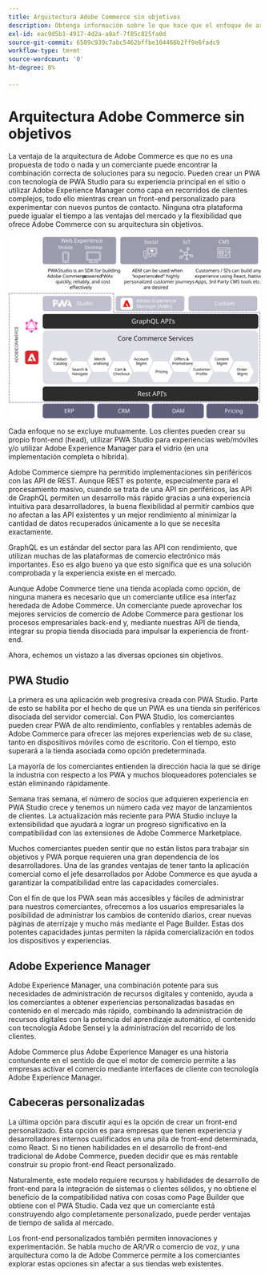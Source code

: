 ```yaml
---
title: Arquitectura Adobe Commerce sin objetivos
description: Obtenga información sobre lo que hace que el enfoque de arquitectura sin encabezado de Adobe Commerce sea único.
exl-id: eac9d5b1-4917-4d2a-a8af-7f85c825fa0d
source-git-commit: 6509c939c7abc5462bffbe104466b2ff9e6fadc9
workflow-type: tm+mt
source-wordcount: '0'
ht-degree: 0%

---
```


# Arquitectura Adobe Commerce sin objetivos

La ventaja de la arquitectura de Adobe Commerce es que no es una propuesta de todo o nada y un comerciante puede encontrar la combinación correcta de soluciones para su negocio. Pueden crear un PWA con tecnología de PWA Studio para su experiencia principal en el sitio o utilizar Adobe Experience Manager como capa en recorridos de clientes complejos, todo ello mientras crean un front-end personalizado para experimentar con nuevos puntos de contacto. Ninguna otra plataforma puede igualar el tiempo a las ventajas del mercado y la flexibilidad que ofrece Adobe Commerce con su arquitectura sin objetivos.

![Diagrama de una arquitectura de tienda Adobe Commerce sin periféricos](../../../assets/playbooks/headless-storefront-architecture.svg)

Cada enfoque no se excluye mutuamente. Los clientes pueden crear su propio front-end (head), utilizar PWA Studio para experiencias web/móviles y/o utilizar Adobe Experience Manager para el vidrio (en una implementación completa o híbrida).

Adobe Commerce siempre ha permitido implementaciones sin periféricos con las API de REST. Aunque REST es potente, especialmente para el procesamiento masivo, cuando se trata de una API sin periféricos, las API de GraphQL permiten un desarrollo más rápido gracias a una experiencia intuitiva para desarrolladores, la buena flexibilidad al permitir cambios que no afectan a las API existentes y un mejor rendimiento al minimizar la cantidad de datos recuperados únicamente a lo que se necesita exactamente.

GraphQL es un estándar del sector para las API con rendimiento, que utilizan muchas de las plataformas de comercio electrónico más importantes. Eso es algo bueno ya que esto significa que es una solución comprobada y la experiencia existe en el mercado.

Aunque Adobe Commerce tiene una tienda acoplada como opción, de ninguna manera es necesario que un comerciante utilice esa interfaz heredada de Adobe Commerce. Un comerciante puede aprovechar los mejores servicios de comercio de Adobe Commerce para gestionar los procesos empresariales back-end y, mediante nuestras API de tienda, integrar su propia tienda disociada para impulsar la experiencia de front-end.

Ahora, echemos un vistazo a las diversas opciones sin objetivos.

## PWA Studio

La primera es una aplicación web progresiva creada con PWA Studio. Parte de esto se habilita por el hecho de que un PWA es una tienda sin periféricos disociada del servidor comercial. Con PWA Studio, los comerciantes pueden crear PWA de alto rendimiento, confiables y rentables además de Adobe Commerce para ofrecer las mejores experiencias web de su clase, tanto en dispositivos móviles como de escritorio. Con el tiempo, esto superará a la tienda asociada como opción predeterminada.

La mayoría de los comerciantes entienden la dirección hacia la que se dirige la industria con respecto a los PWA y muchos bloqueadores potenciales se están eliminando rápidamente.

Semana tras semana, el número de socios que adquieren experiencia en PWA Studio crece y tenemos un número cada vez mayor de lanzamientos de clientes. La actualización más reciente para PWA Studio incluye la extensibilidad que ayudará a lograr un progreso significativo en la compatibilidad con las extensiones de Adobe Commerce Marketplace.

Muchos comerciantes pueden sentir que no están listos para trabajar sin objetivos y PWA porque requieren una gran dependencia de los desarrolladores. Una de las grandes ventajas de tener tanto la aplicación comercial como el jefe desarrollados por Adobe Commerce es que ayuda a garantizar la compatibilidad entre las capacidades comerciales.

Con el fin de que los PWA sean más accesibles y fáciles de administrar para nuestros comerciantes, ofrecemos a los usuarios empresariales la posibilidad de administrar los cambios de contenido diarios, crear nuevas páginas de aterrizaje y mucho más mediante el Page Builder. Estas dos potentes capacidades juntas permiten la rápida comercialización en todos los dispositivos y experiencias.

## Adobe Experience Manager

Adobe Experience Manager, una combinación potente para sus necesidades de administración de recursos digitales y contenido, ayuda a los comerciantes a obtener experiencias personalizadas basadas en contenido en el mercado más rápido, combinando la administración de recursos digitales con la potencia del aprendizaje automático, el contenido con tecnología Adobe Sensei y la administración del recorrido de los clientes.

Adobe Commerce plus Adobe Experience Manager es una historia contundente en el sentido de que el motor de comercio permite a las empresas activar el comercio mediante interfaces de cliente con tecnología Adobe Experience Manager.

## Cabeceras personalizadas

La última opción para discutir aquí es la opción de crear un front-end personalizado. Esta opción es para empresas que tienen experiencia y desarrolladores internos cualificados en una pila de front-end determinada, como React. Si no tienen habilidades en el desarrollo de front-end tradicional de Adobe Commerce, pueden decidir que es más rentable construir su propio front-end React personalizado.

Naturalmente, este modelo requiere recursos y habilidades de desarrollo de front-end para la integración de sistemas o clientes sólidos, y no obtiene el beneficio de la compatibilidad nativa con cosas como Page Builder que obtiene con el PWA Studio. Cada vez que un comerciante está construyendo algo completamente personalizado, puede perder ventajas de tiempo de salida al mercado.

Los front-end personalizados también permiten innovaciones y experimentación. Se habla mucho de AR/VR o comercio de voz, y una arquitectura como la de Adobe Commerce permite a los comerciantes explorar estas opciones sin afectar a sus tiendas web existentes.
